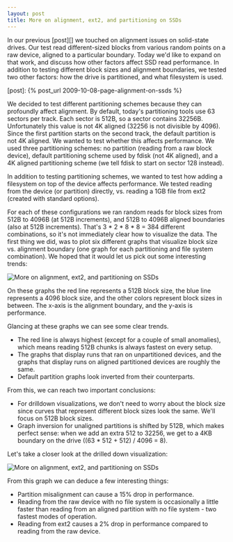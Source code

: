 ```yaml
---
layout: post
title: More on alignment, ext2, and partitioning on SSDs
--- 
```


In our previous [post][] we touched on alignment issues on solid-state drives.
Our test read different-sized blocks from various random points on a raw
device, aligned to a particular boundary. Today we'd like to expand on that
work, and discuss how other factors affect SSD read performance. In addition to
testing different block sizes and alignment boundaries, we tested two other
factors: how the drive is partitioned, and what filesystem is used.
<!--more-->

[post]: {% post_url 2009-10-08-page-alignment-on-ssds %}

We decided to test different partitioning schemes because they can profoundly
affect alignment. By default, today's partitioning tools use 63 sectors per
track. Each sector is 512B, so a sector contains 32256B. Unfortunately this
value is not 4K aligned (32256 is not divisible by 4096). Since the first
partition starts on the second track, the default partition is not 4K aligned.
We wanted to test whether this affects performance. We used three partitioning
schemes: no partition (reading from a raw block device), default partitioning
scheme used by fdisk (not 4K aligned), and a 4K aligned partitioning scheme (we
tell fdisk to start on sector 128 instead).

In addition to testing partitioning schemes, we wanted to test how adding a
filesystem on top of the device affects performance. We tested reading from the
device (or partition) directly, vs. reading a 1GB file from ext2 (created with
standard options).

For each of these configurations we ran random reads for block sizes from 512B
to 4096B (at 512B increments), and 512B to 4096B aligned boundaries (also at
512B increments). That's 3 * 2 * 8 * 8 = 384 different combinations, so it's
not immediately clear how to visualize the data. The first thing we did, was to
plot six different graphs that visualize block size vs. alignment boundary (one
graph for each partitioning and file system combination). We hoped that it
would let us pick out some interesting trends:

![More on alignment, ext2, and partitioning on
SSDs](/assets/images/posts/2009-10-20-more-on-alignment-ext2-and-partitioning-on-ssds-1.png)

On these graphs the red line represents a 512B block size, the blue line
represents a 4096 block size, and the other colors represent block sizes in
between. The x-axis is the alignment boundary, and the y-axis is performance.

Glancing at these graphs we can see some clear trends.

  * The red line is always highest (except for a couple of small anomalies),
    which means reading 512B chunks is always fastest on every setup.
  * The graphs that display runs that ran on unpartitioned devices, and the
    graphs that display runs on aligned partitioned devices are roughly the
    same.
  * Default partition graphs look inverted from their counterparts.

From this, we can reach two important conclusions:

  * For drilldown visualizations, we don't need to worry about the block size
    since curves that represent different block sizes look the same. We'll
    focus on 512B block sizes.
  * Graph inversion for unaligned partitions is shifted by 512B, which makes
    perfect sense: when we add an extra 512 to 32256, we get to a 4KB boundary
    on the drive ((63 * 512 + 512) / 4096 = 8).

Let's take a closer look at the drilled down visualization:

![More on alignment, ext2, and partitioning on
SSDs](/assets/images/posts/2009-10-20-more-on-alignment-ext2-and-partitioning-on-ssds-2.png)

From this graph we can deduce a few interesting things:

  * Partition misalignment can cause a 15% drop in performance.
  * Reading from the raw device with no file system is occasionally a little
    faster than reading from an aligned partition with no file system - two
    fastest modes of operation.
  * Reading from ext2 causes a 2% drop in performance compared to reading from
    the raw device.
